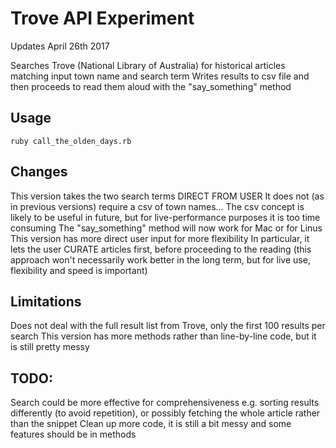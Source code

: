 # Trove API Experiment
Updates April 26th 2017

Searches Trove (National Library of Australia) for historical articles matching input town name and search term
Writes results to csv file and then proceeds to read them aloud with the "say_something" method

## Usage
```
ruby call_the_olden_days.rb
```

## Changes
This version takes the two search terms DIRECT FROM USER
It does not (as in previous versions) require a csv of town names...
The csv concept is likely to be useful in future, but for live-performance purposes it is too time consuming
The "say_something" method will now work for Mac or for Linus
This version has more direct user input for more flexibility
In particular, it lets the user CURATE articles first, before proceeding to the reading
(this approach won't necessarily work better in the long term, but for live use, flexibility and speed is important)

## Limitations
Does not deal with the full result list from Trove, only the first 100 results per search
This version has more methods rather than line-by-line code, but it is still pretty messy

## TODO:
Search could be more effective for comprehensiveness
e.g. sorting results differently (to avoid repetition), or possibly fetching the whole article rather than the snippet
Clean up more code, it is still a bit messy and some features should be in methods
